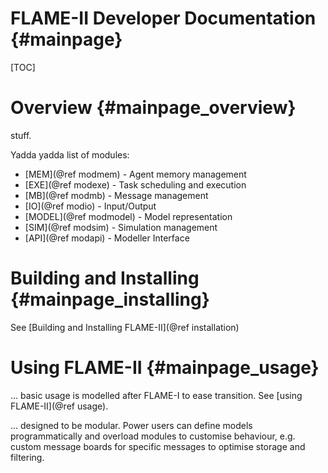 FLAME-II Developer Documentation {#mainpage}
================================

[TOC]

Overview  {#mainpage_overview}
========

stuff.

Yadda yadda list of modules:
 * [MEM](@ref modmem) - Agent memory management
 * [EXE](@ref modexe) - Task scheduling and execution
 * [MB](@ref modmb) - Message management
 * [IO](@ref modio) - Input/Output
 * [MODEL](@ref modmodel) - Model representation 
 * [SIM](@ref modsim) - Simulation management
 * [API](@ref modapi) - Modeller Interface
 

Building and Installing  {#mainpage_installing}
=======================

See [Building and Installing FLAME-II](@ref installation)



Using FLAME-II {#mainpage_usage}
=============

... basic usage is modelled after FLAME-I to ease transition. 
See [using FLAME-II](@ref usage).

... designed to be modular. Power users can define models programmatically and overload
modules to customise behaviour, e.g. custom message boards for specific messages to 
optimise storage and filtering.


